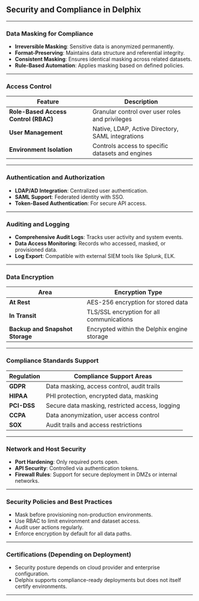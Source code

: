 ## Security and Compliance in Delphix

---

### **Data Masking for Compliance**

* **Irreversible Masking**: Sensitive data is anonymized permanently.
* **Format-Preserving**: Maintains data structure and referential integrity.
* **Consistent Masking**: Ensures identical masking across related datasets.
* **Rule-Based Automation**: Applies masking based on defined policies.

---

### **Access Control**

| Feature                              | Description                                       |
| ------------------------------------ | ------------------------------------------------- |
| **Role-Based Access Control (RBAC)** | Granular control over user roles and privileges   |
| **User Management**                  | Native, LDAP, Active Directory, SAML integrations |
| **Environment Isolation**            | Controls access to specific datasets and engines  |

---

### **Authentication and Authorization**

* **LDAP/AD Integration**: Centralized user authentication.
* **SAML Support**: Federated identity with SSO.
* **Token-Based Authentication**: For secure API access.

---

### **Auditing and Logging**

* **Comprehensive Audit Logs**: Tracks user activity and system events.
* **Data Access Monitoring**: Records who accessed, masked, or provisioned data.
* **Log Export**: Compatible with external SIEM tools like Splunk, ELK.

---

### **Data Encryption**

| Area                            | Encryption Type                             |
| ------------------------------- | ------------------------------------------- |
| **At Rest**                     | AES-256 encryption for stored data          |
| **In Transit**                  | TLS/SSL encryption for all communications   |
| **Backup and Snapshot Storage** | Encrypted within the Delphix engine storage |

---

### **Compliance Standards Support**

| Regulation  | Compliance Support Areas                        |
| ----------- | ----------------------------------------------- |
| **GDPR**    | Data masking, access control, audit trails      |
| **HIPAA**   | PHI protection, encrypted data, masking         |
| **PCI-DSS** | Secure data masking, restricted access, logging |
| **CCPA**    | Data anonymization, user access control         |
| **SOX**     | Audit trails and access restrictions            |

---

### **Network and Host Security**

* **Port Hardening**: Only required ports open.
* **API Security**: Controlled via authentication tokens.
* **Firewall Rules**: Support for secure deployment in DMZs or internal networks.

---

### **Security Policies and Best Practices**

* Mask before provisioning non-production environments.
* Use RBAC to limit environment and dataset access.
* Audit user actions regularly.
* Enforce encryption by default for all data paths.

---

### **Certifications (Depending on Deployment)**

* Security posture depends on cloud provider and enterprise configuration.
* Delphix supports compliance-ready deployments but does not itself certify environments.

---
